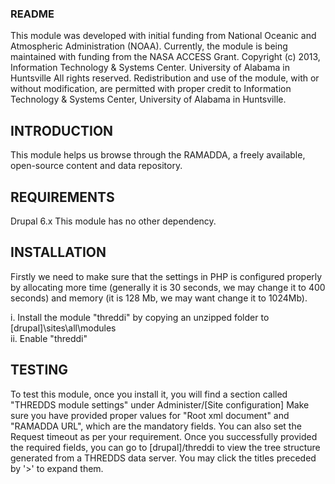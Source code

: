 ### README ###


This module was developed with initial funding from National Oceanic and Atmospheric Administration (NOAA).  Currently, the module is being maintained with funding from the NASA ACCESS Grant.
Copyright (c) 2013, Information Technology & Systems Center.  University of Alabama in Huntsville
All rights reserved.
Redistribution and use of the module, with or without modification, are permitted with proper credit to Information Technology & Systems Center,  University of Alabama in Huntsville.


INTRODUCTION
---------------------
This module helps us browse through the RAMADDA, a freely available, open-source content and data repository.


REQUIREMENTS
---------------------
Drupal 6.x 
This module has no other dependency.

INSTALLATION
---------------------
Firstly we need to make sure that the settings in PHP is configured properly by allocating more time (generally it is 30 seconds, we may change it to 400 seconds) and memory (it is 128 Mb, we may want change it to 1024Mb).

i. Install the module "threddi" by copying an unzipped folder to [drupal]\sites\all\modules\
ii. Enable "threddi"

TESTING
---------------------
To test this module, once you install it, you will find a section called "THREDDS module settings" under Administer/[Site configuration]
Make sure you have provided proper values for "Root xml document" and "RAMADDA URL", which are the mandatory fields. You can also set the Request timeout as per your requirement.
Once you successfully provided the required fields, you can go to [drupal]/threddi to view the tree structure generated from a THREDDS data server.
You may click the titles preceded by '>' to expand them.

